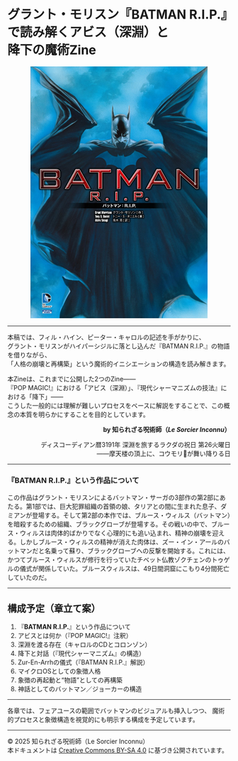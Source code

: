 # グラント・モリスン『BATMAN R.I.P.』で読み解くアビス（深淵）と<br>降下の魔術Zine

<div align="center">
  <img src="BATMAN_RIP.jpg" width="400">
</div>

---

本稿では、フィル・ハイン、ピーター・キャロルの記述を手がかりに、<br>
グラント・モリスンがハイパーシジルに落とし込んだ『BATMAN R.I.P.』の物語を借りながら、<br>
「人格の崩壊と再構築」という魔術的イニシエーションの構造を読み解きます。<br>

本Zineは、これまでに公開した2つのZine――<br>『POP MAGIC!』における「アビス（深淵）」、『現代シャーマニズムの技法』における「降下」――<br>
こうした一般的には理解が難しいプロセスをベースに解説をすることで、この概念の本質を明らかにすることを目的としています。


<div align="right">

**by 知られざる呪術師（*Le Sorcier Inconnu*）**

ディスコーディアン暦3191年 深淵を旅するラクダの祝日 第26火曜日<br>
――摩天楼の頂上に、コウモリ🦇が舞い降りる日

</div>

---

### 『BATMAN R.I.P.』という作品について

この作品はグラント・モリスンによるバットマン・サーガの3部作の第2部にあたる。第1部では、巨大犯罪組織の首領の娘、タリアとの間に生まれた息子、ダミアンが登場する。そして第2部の本作では、ブルース・ウィルス（バットマン）を暗殺するための組織、ブラックグローブが登場する。その戦いの中で、ブルース・ウィルスは肉体的ばかりでなく心理的にも追い込まれ、精神の崩壊を迎える。しかしブルース・ウィルスの精神が消えた肉体は、ズー・イン・アールのバットマンだと名乗って蘇り、ブラックグローブへの反撃を開始する。これには、かつてブルース・ウィルスが修行を行っていたチベット仏教ゾクチェンのトゥゲルの儀式が関係していた。ブルースウィルスは、49日間洞窟にこもり4分間死亡していたのだ。

---

## 構成予定（章立て案）

1. 『**BATMAN R.I.P.**』という作品について
2. アビスとは何か（『POP MAGIC!』注釈）
3. 深淵を渡る存在（キャロルのCDとコロンゾン）
4. 降下と対話（『現代シャーマニズム』の構造）
5. Zur-En-Arrhの儀式（『BATMAN R.I.P.』解説）
6. マイクロOSとしての象徴人格
7. 象徴の再起動と“物語”としての再構築
8. 神話としてのバットマン／ジョーカーの構造

---

各章では、フェアユースの範囲でバットマンのビジュアルも挿入しつつ、
魔術的プロセスと象徴構造を視覚的にも明示する構成を予定しています。

---

© 2025 知られざる呪術師（Le Sorcier Inconnu）  
本ドキュメントは [Creative Commons BY-SA 4.0](https://creativecommons.org/licenses/by-sa/4.0/deed.ja) に基づき公開されています。
